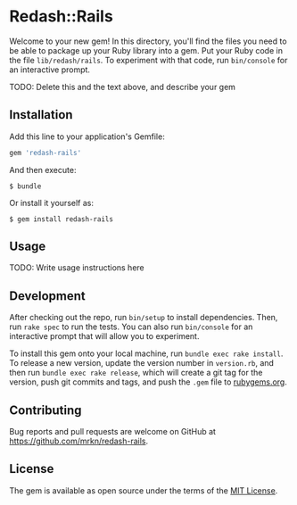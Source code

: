 # Redash::Rails

Welcome to your new gem! In this directory, you'll find the files you need to be able to package up your Ruby library into a gem. Put your Ruby code in the file `lib/redash/rails`. To experiment with that code, run `bin/console` for an interactive prompt.

TODO: Delete this and the text above, and describe your gem

## Installation

Add this line to your application's Gemfile:

```ruby
gem 'redash-rails'
```

And then execute:

    $ bundle

Or install it yourself as:

    $ gem install redash-rails

## Usage

TODO: Write usage instructions here

## Development

After checking out the repo, run `bin/setup` to install dependencies. Then, run `rake spec` to run the tests. You can also run `bin/console` for an interactive prompt that will allow you to experiment.

To install this gem onto your local machine, run `bundle exec rake install`. To release a new version, update the version number in `version.rb`, and then run `bundle exec rake release`, which will create a git tag for the version, push git commits and tags, and push the `.gem` file to [rubygems.org](https://rubygems.org).

## Contributing

Bug reports and pull requests are welcome on GitHub at https://github.com/mrkn/redash-rails.

## License

The gem is available as open source under the terms of the [MIT License](http://opensource.org/licenses/MIT).
